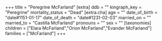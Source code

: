 +++
title = "Peregrine McFarland"
[extra]
ddb = ""
kingraph_key = "Peregrine"
mortality_status = "Dead"
[extra.cha]
age = ""
date_of_birth = "date#1151-01-17"
date_of_death = "date#1231-02-03"
married_on = ""
married_to = "Castilla McFarland"
pronouns = ""
sex = ""
[taxonomies]
children = ["Elara McFarland","Orion McFarland","Evander McFarland"]
families = ["McFarland"]
+++

